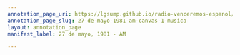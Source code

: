 ```yaml
---
annotation_page_uri: https://lgsump.github.io/radio-venceremos-espanol/annotations/27-de-mayo-1981-am-canvas-1-musica.json
annotation_page_slug: 27-de-mayo-1981-am-canvas-1-musica
layout: annotation_page
manifest_label: 27 de mayo, 1981 - AM

---
```

